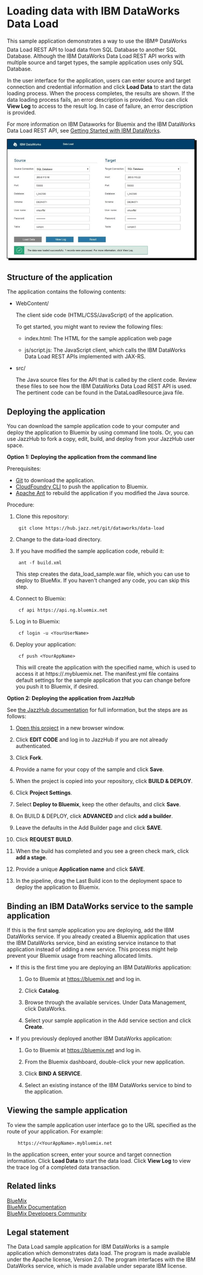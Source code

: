 # Loading data with IBM DataWorks Data Load

This sample application demonstrates a way to use the IBM&#0174; DataWorks&#0153; Data Load REST API
to load data from SQL Database to another SQL Database. Although the IBM DataWorks Data
Load REST API works with multiple source and target types, the sample application uses only SQL
Database.

In the user interface for the application, users can enter source and target connection and
credential information and click **Load Data** to start the data loading process.
When the process completes, the results are shown. If the data loading process fails,
an error description is provided. You can click **View Log** to access to the result log.
In case of failure, an error description is provided.

For more information on IBM Dataworks for Bluemix and the IBM DataWorks Data Load REST API, see
[Getting Started with IBM DataWorks](https://www.ng.bluemix.net/docs/#services/dataworks1/index.html#dataworks).

![screen capture of the sample application](screen1.jpg)

## Structure of the application

The application contains the following contents:

* WebContent/

  The client side code (HTML/CSS/JavaScript) of the application.
 
  To get started, you might want to review the following files:

  - index.html: The HTML for the sample application web page

  - js/script.js: The JavaScript client, which calls the IBM DataWorks Data Load REST APIs implemented with JAX-RS.

* src/

  The Java source files for the API that is called by the client code.
  Review these files to see how the IBM DataWorks Data Load REST API is used.
  The pertinent code can be found in the DataLoadResource.java file.
  

## Deploying the application

You can download the sample application code to your computer and deploy the application to Bluemix
by using command line tools. Or, you can use JazzHub to fork a copy, edit, build, and deploy from your
JazzHub user space.

**Option 1: Deploying the application from the command line**

Prerequisites:

  - [Git](https://hub.jazz.net/tutorials/clients/#installing_git) to download the application.
  - [CloudFoundry CLI](https://www.ng.bluemix.net/docs/#cli/index.html#cli) to push the application
    to Bluemix.
  - [Apache Ant](http://ant.apache.org) to rebuild the application if you modified the Java source.

Procedure:

1. Clone this repository:

        git clone https://hub.jazz.net/git/dataworks/data-load

2. Change to the data-load directory.

3. If you have modified the sample application code, rebuild it:

        ant -f build.xml
        
    This step creates the data_load_sample.war file, which you can use to deploy to BlueMix.
    If you haven't changed any code, you can skip this step.

4. Connect to Bluemix:

        cf api https://api.ng.bluemix.net

5. Log in to Bluemix:

        cf login -u <YourUserName>

6. Deploy your application:

        cf push <YourAppName>
        
   This will create the application with the specified name, which is used to access it at
   https://<YourAppName>.mybluemix.net.
   The manifest.yml file contains default settings for the sample application that you can
   change before you push it to Bluemix, if desired.


**Option 2: Deploying the application from JazzHub**

See [the JazzHub documentation](https://hub.jazz.net/docs/build_deploy/) for full information,
but the steps are as follows:

1. [Open this project](https://hub.jazz.net/project/dataworks/data-load) in a new browser window.

2. Click **EDIT CODE** and log in to JazzHub if you are not already authenticated.

3. Click **Fork**.

4. Provide a name for your copy of the sample and click **Save**.

5. When the project is copied into your repository, click **BUILD & DEPLOY**.

6. Click **Project Settings**.

7. Select **Deploy to Bluemix**, keep the other defaults, and click **Save**.

8. On BUILD & DEPLOY, click **ADVANCED** and click **add a builder**.

9. Leave the defaults in the Add Builder page and click **SAVE**.

10. Click **REQUEST BUILD**.

11. When the build has completed and you see a green check mark, click **add a stage**.

12. Provide a unique **Application name** and click **SAVE**.

13. In the pipeline, drag the Last Build icon to the deployment space to deploy the application to Bluemix.


## Binding an IBM DataWorks service to the sample application

If this is the first sample application you are deploying, add the IBM DataWorks service.
If you already created a Bluemix application that uses the IBM DataWorks service, bind an
existing service instance to that application instead of adding a new service.
This process might help prevent your Bluemix usage from reaching allocated limits.

* If this is the first time you are deploying an IBM DataWorks application:

    1. Go to Bluemix at https://bluemix.net and log in.

    2. Click **Catalog**.

    3. Browse through the available services. Under Data Management, click DataWorks.

    4. Select your sample application in the Add service section and click **Create**.

* If you previously deployed another IBM DataWorks application:

    1. Go to Bluemix at https://bluemix.net and log in.

    2. From the Bluemix dashboard, double-click your new application.

    3. Click **BIND A SERVICE**.

    4. Select an existing instance of the IBM DataWorks service to bind to the application.



## Viewing the sample application

To view the sample application user interface go to the URL specified as the route of your application.
For example: 

		https://<YourAppName>.mybluemix.net

In the application screen, enter your source and target connection information. 
Click **Load Data** to start the data load.
Click **View Log** to view the trace log of a completed data transaction.


## Related links

[BlueMix](https://ace.ng.bluemix.net/)  
[BlueMix Documentation](https://www.ng.bluemix.net/docs/index.jsp)  
[BlueMix Developers Community](http://developer.ibm.com/bluemix)  

## Legal statement

The Data Load sample application for IBM DataWorks is a sample application which
demonstrates data load. The program is made available under the Apache license,
Version 2.0. The program interfaces with the IBM DataWorks service, which is made available
under separate IBM license. 

